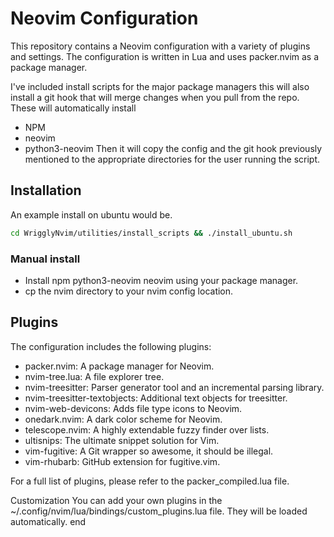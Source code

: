 # Neovim Configuration

This repository contains a Neovim configuration with a variety of plugins and settings. The configuration is written in Lua and uses packer.nvim as a package manager.

I've included install scripts for the major package managers this will also install a git hook that will merge changes when you pull from the repo.
These will automatically install 
- NPM
- neovim
- python3-neovim
Then it will copy the config and the git hook previously mentioned to the appropriate directories for the user running the script.

## Installation

An example install on ubuntu would be.
```sh
cd WrigglyNvim/utilities/install_scripts && ./install_ubuntu.sh
```

### Manual install 

- Install npm python3-neovim neovim using your package manager.
- cp the nvim directory to your nvim config location. 



## Plugins

The configuration includes the following plugins:

- packer.nvim: A package manager for Neovim.
- nvim-tree.lua: A file explorer tree.
- nvim-treesitter: Parser generator tool and an incremental parsing library.
- nvim-treesitter-textobjects: Additional text objects for treesitter.
- nvim-web-devicons: Adds file type icons to Neovim.
- onedark.nvim: A dark color scheme for Neovim.
- telescope.nvim: A highly extendable fuzzy finder over lists.
- ultisnips: The ultimate snippet solution for Vim.
- vim-fugitive: A Git wrapper so awesome, it should be illegal.
- vim-rhubarb: GitHub extension for fugitive.vim.

For a full list of plugins, please refer to the packer_compiled.lua file.

Customization
You can add your own plugins in the ~/.config/nvim/lua/bindings/custom_plugins.lua file. They will be loaded automatically.
end
